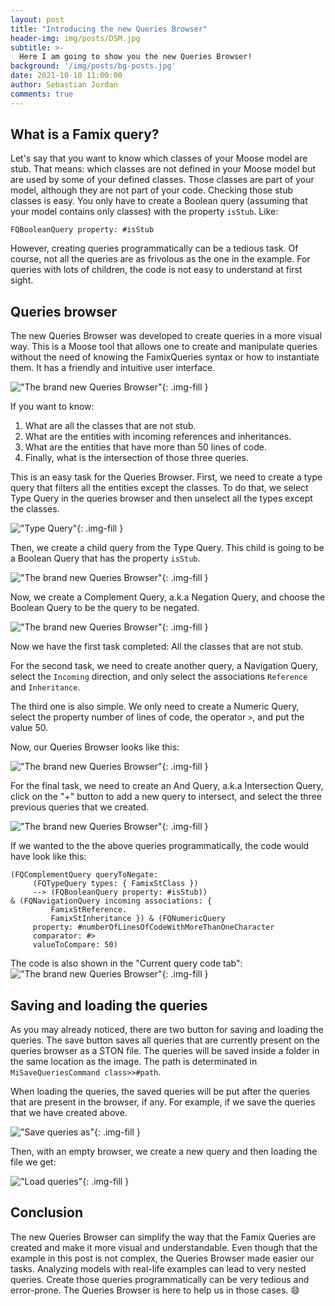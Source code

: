 ```yaml
---
layout: post
title: "Introducing the new Queries Browser"
header-img: img/posts/DSM.jpg
subtitle: >-
  Here I am going to show you the new Queries Browser!
background: '/img/posts/bg-posts.jpg'
date: 2021-10-10 11:00:00
author: Sebastian Jordan
comments: true
---
```


## What is a Famix query?

Let's say that you want to know which classes of your Moose model are stub.
That means: which classes are not defined in your Moose model but are used by some of your defined classes.
Those classes are part of your model, although they are not part of your code.
Checking those stub classes is easy.
You only have to create a Boolean query (assuming that your model contains only classes) with the property `isStub`.
Like:

```st
FQBooleanQuery property: #isStub
```

However, creating queries programmatically can be a tedious task.
Of course, not all the queries are as frivolous as the one in the example.
For queries with lots of children, the code is not easy to understand at first sight.

## Queries browser

The new Queries Browser was developed to create queries in a more visual way.
This is a Moose tool that allows one to create and manipulate queries without the need of knowing the FamixQueries syntax or how to instantiate them.
It has a friendly and intuitive user interface.

!["The brand new Queries Browser"](/img/posts/2021-07-27-the-new-queries-browser/and-query.png){: .img-fill }

If you want to know:

1. What are all the classes that are not stub.
2. What are the entities with incoming references and inheritances.
3. What are the entities that have more than 50 lines of code.
4. Finally, what is the intersection of those three queries.

This is an easy task for the Queries Browser. First, we need to create a type query that filters all the entities except the classes.
To do that, we select Type Query in the queries browser and then unselect all the types except the classes.

!["Type Query"](/img/posts/2021-07-27-the-new-queries-browser/type-query.png){: .img-fill }

Then, we create a child query from the Type Query. This child is going to be a Boolean Query that has the property `isStub`.

!["The brand new Queries Browser"](/img/posts/2021-07-27-the-new-queries-browser/child-of-type-query.png){: .img-fill }

Now, we create a Complement Query, a.k.a Negation Query, and choose the Boolean Query to be the query to be negated.

!["The brand new Queries Browser"](/img/posts/2021-07-27-the-new-queries-browser/negation-query.png){: .img-fill }

Now we have the first task completed: All the classes that are not stub.

For the second task, we need to create another query, a Navigation Query, select the `Incoming` direction, and only select the associations `Reference` and `Inheritance`.

The third one is also simple.
We only need to create a Numeric Query, select the property number of lines of code, the operator `>`, and put the value 50.

Now, our Queries Browser looks like this:

!["The brand new Queries Browser"](/img/posts/2021-07-27-the-new-queries-browser/numeric-query.png){: .img-fill }

For the final task, we need to create an And Query, a.k.a Intersection Query, click on the "+" button to add a new query to intersect, and select the three previous queries that we created.

!["The brand new Queries Browser"](/img/posts/2021-07-27-the-new-queries-browser/and-query.png){: .img-fill }

If we wanted to the the above queries programmatically, the code would have look like this:

```st
(FQComplementQuery queryToNegate:
	 (FQTypeQuery types: { FamixStClass })
	 --> (FQBooleanQuery property: #isStub))
& (FQNavigationQuery incoming associations: {
		 FamixStReference.
		 FamixStInheritance }) & (FQNumericQuery
	 property: #numberOfLinesOfCodeWithMoreThanOneCharacter
	 comparator: #>
	 valueToCompare: 50)
```

The code is also shown in the "Current query code tab":
!["The brand new Queries Browser"](/img/posts/2021-07-27-the-new-queries-browser/current-code.png){: .img-fill }

## Saving and loading the queries

As you may already noticed, there are two button for saving and loading the queries. The save button saves all queries that are currently present on the queries browser as a STON file. The queries will be saved inside a folder in the same location as the image. The path is determinated in `MiSaveQueriesCommand class>>#path`.

When loading the queries, the saved queries will be put after the queries that are present in the browser, if any. For example, if we save the queries that we have created above.

!["Save queries as"](/img/posts/2021-07-27-the-new-queries-browser/save-queries.png){: .img-fill }

Then, with an empty browser, we create a new query and then loading the file we get:

!["Load queries"](/img/posts/2021-07-27-the-new-queries-browser/load-queries.png){: .img-fill }

## Conclusion

The new Queries Browser can simplify the way that the Famix Queries are created and make it more visual and understandable. Even though that the example in this post is not complex, the Queries Browser made easier our tasks. Analyzing models with real-life examples can lead to very nested queries. Create those queries programmatically can be very tedious and error-prone. The Queries Browser is here to help us in those cases. :smile:
